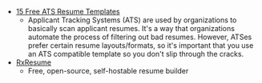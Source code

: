 - [15 Free ATS Resume Templates](https://www.jobscan.co/resume-templates/ats-templates#showcase_cta1)
	- Applicant Tracking Systems (ATS) are used by organizations to basically scan applicant resumes. It's a way that organizations automate the process of filtering out bad resumes. However, ATSes prefer certain resume layouts/formats, so it's important that you use an ATS compatible template so you don't slip through the cracks.
- [RxResume](https://rxresu.me/)
	- Free, open-source, self-hostable resume builder